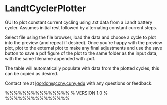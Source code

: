 # LandtCyclerPlotter
GUI to plot constant current cycling using .txt data from a Landt battery cycler. Assumes initial rest followed by alternating constant current steps.

Select file using the file browser, load the data and choose a cycle to plot into the preview (and repeat if desired). Once you're happy with the preview plot, plot to the external plot to make any final adjustments and use the save button to save a pdf figure of the plot to the same folder as the input data, with the same filename appended with .pdf.

The table will automatically populate with data from the plotted cycles, this can be copied as desired.

Contact me at lgordon@ccny.cuny.edu with any questions or feedback.

%%%%%%%%%%%%%%%
% VERSION 1.0 %
%%%%%%%%%%%%%%%
